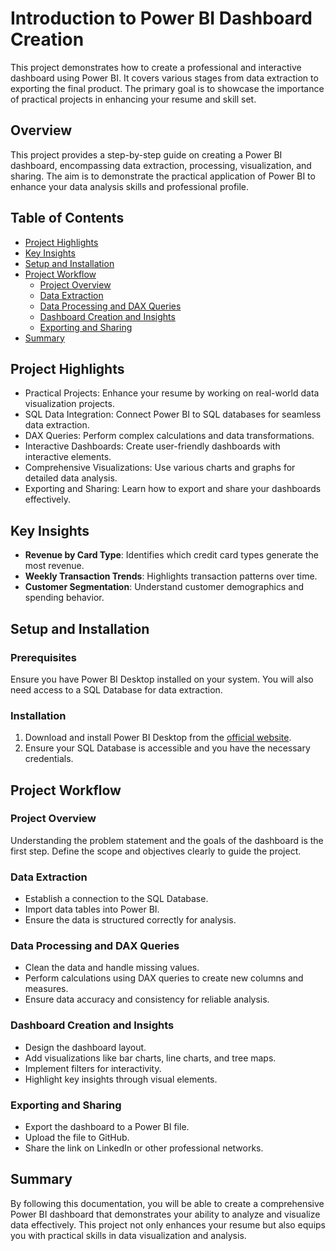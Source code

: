 # Introduction to Power BI Dashboard Creation

This project demonstrates how to create a professional and interactive dashboard using Power BI. It covers various stages from data extraction to exporting the final product. The primary goal is to showcase the importance of practical projects in enhancing your resume and skill set.

## Overview

This project provides a step-by-step guide on creating a Power BI dashboard, encompassing data extraction, processing, visualization, and sharing. The aim is to demonstrate the practical application of Power BI to enhance your data analysis skills and professional profile.

## Table of Contents

- [Project Highlights](#project-highlights)
- [Key Insights](#key-insights)
- [Setup and Installation](#setup-and-installation)
- [Project Workflow](#project-workflow)
  - [Project Overview](#project-overview)
  - [Data Extraction](#data-extraction)
  - [Data Processing and DAX Queries](#data-processing-and-dax-queries)
  - [Dashboard Creation and Insights](#dashboard-creation-and-insights)
  - [Exporting and Sharing](#exporting-and-sharing)
- [Summary](#summary)

## Project Highlights

- Practical Projects: Enhance your resume by working on real-world data visualization projects.
- SQL Data Integration: Connect Power BI to SQL databases for seamless data extraction.
- DAX Queries: Perform complex calculations and data transformations.
- Interactive Dashboards: Create user-friendly dashboards with interactive elements.
- Comprehensive Visualizations: Use various charts and graphs for detailed data analysis.
- Exporting and Sharing: Learn how to export and share your dashboards effectively.

## Key Insights

- **Revenue by Card Type**: Identifies which credit card types generate the most revenue.
- **Weekly Transaction Trends**: Highlights transaction patterns over time.
- **Customer Segmentation**: Understand customer demographics and spending behavior.

## Setup and Installation

### Prerequisites

Ensure you have Power BI Desktop installed on your system. You will also need access to a SQL Database for data extraction.

### Installation

1. Download and install Power BI Desktop from the [official website](https://powerbi.microsoft.com/desktop/).
2. Ensure your SQL Database is accessible and you have the necessary credentials.

## Project Workflow

### Project Overview

Understanding the problem statement and the goals of the dashboard is the first step. Define the scope and objectives clearly to guide the project.

### Data Extraction

- Establish a connection to the SQL Database.
- Import data tables into Power BI.
- Ensure the data is structured correctly for analysis.

### Data Processing and DAX Queries

- Clean the data and handle missing values.
- Perform calculations using DAX queries to create new columns and measures.
- Ensure data accuracy and consistency for reliable analysis.

### Dashboard Creation and Insights

- Design the dashboard layout.
- Add visualizations like bar charts, line charts, and tree maps.
- Implement filters for interactivity.
- Highlight key insights through visual elements.

### Exporting and Sharing

- Export the dashboard to a Power BI file.
- Upload the file to GitHub.
- Share the link on LinkedIn or other professional networks.

## Summary

By following this documentation, you will be able to create a comprehensive Power BI dashboard that demonstrates your ability to analyze and visualize data effectively. This project not only enhances your resume but also equips you with practical skills in data visualization and analysis.
